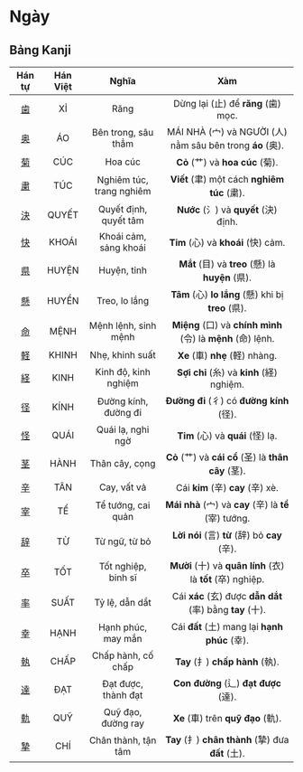 <link href="styles.css" rel="stylesheet">

# Ngày

## Bảng Kanji

| Hán tự | Hán Việt | Nghĩa | Xàm |
| :---: | :---: | :---: | :---: |
| [<span class="stroke-order">歯</span>](https://mazii.net/vi-VN/search/kanji/javi/%E6%AD%AF) | XỈ | Răng | Dừng lại (止) để **răng** (歯) mọc. |
| [<span class="stroke-order">奥</span>](https://mazii.net/vi-VN/search/kanji/javi/%E5%A5%A5) | ÁO | Bên trong, sâu thẳm | MÁI NHÀ (宀) và NGƯỜI (人) nằm sâu bên trong **áo** (奥). |
| [<span class="stroke-order">菊</span>](https://mazii.net/vi-VN/search/kanji/javi/%E8%8F%8A) | CÚC | Hoa cúc | **Cỏ** (艹) và **hoa cúc** (菊). |
| [<span class="stroke-order">粛</span>](https://mazii.net/vi-VN/search/kanji/javi/%E7%B2%9B) | TÚC | Nghiêm túc, trang nghiêm | **Viết** (聿) một cách **nghiêm túc** (粛). |
| [<span class="stroke-order">決</span>](https://mazii.net/vi-VN/search/kanji/javi/%E6%B1%BA) | QUYẾT | Quyết định, quyết tâm | **Nước** (氵) và **quyết** (決) định. |
| [<span class="stroke-order">快</span>](https://mazii.net/vi-VN/search/kanji/javi/%E5%BF%AB) | KHOÁI | Khoái cảm, sảng khoái | **Tim** (心) và **khoái** (快) cảm. |
| [<span class="stroke-order">県</span>](https://mazii.net/vi-VN/search/kanji/javi/%E7%9C%8C) | HUYỆN | Huyện, tỉnh | **Mắt** (目) và **treo** (懸) là **huyện** (県). |
| [<span class="stroke-order">懸</span>](https://mazii.net/vi-VN/search/kanji/javi/%E6%87%B8) | HUYỀN | Treo, lo lắng | **Tâm** (心) **lo lắng** (懸) khi bị **treo** (県). |
| [<span class="stroke-order">命</span>](https://mazii.net/vi-VN/search/kanji/javi/%E5%91%BD) | MỆNH | Mệnh lệnh, sinh mệnh | **Miệng** (口) và **chính mình** (令) là **mệnh** (命) lệnh. |
| [<span class="stroke-order">軽</span>](https://mazii.net/vi-VN/search/kanji/javi/%E8%BB%BD) | KHINH | Nhẹ, khinh suất | **Xe** (車) **nhẹ** (軽) nhàng. |
| [<span class="stroke-order">経</span>](https://mazii.net/vi-VN/search/kanji/javi/%E7%B5%8C) | KINH | Kinh độ, kinh nghiệm | **Sợi chỉ** (糸) và **kinh** (経) nghiệm. |
| [<span class="stroke-order">径</span>](https://mazii.net/vi-VN/search/kanji/javi/%E5%BE%84) | KÍNH | Đường kính, đường đi | **Đường đi** (彳) có **đường kính** (径). |
| [<span class="stroke-order">怪</span>](https://mazii.net/vi-VN/search/kanji/javi/%E6%80%AA) | QUÁI | Quái lạ, nghi ngờ | **Tim** (心) và **quái** (怪) lạ. |
| [<span class="stroke-order">茎</span>](https://mazii.net/vi-VN/search/kanji/javi/%E8%8C%8E) | HÀNH | Thân cây, cọng | **Cỏ** (艹) và **cái cổ** (圣) là **thân cây** (茎). |
| [<span class="stroke-order">辛</span>](https://mazii.net/vi-VN/search/kanji/javi/%E8%BE%9B) | TÂN | Cay, vất vả | Cái **kim** (辛) **cay** (辛) xè. |
| [<span class="stroke-order">宰</span>](https://mazii.net/vi-VN/search/kanji/javi/%E5%AE%B0) | TỂ | Tể tướng, cai quản | **Mái nhà** (宀) và **cay** (辛) là **tể** (宰) tướng. |
| [<span class="stroke-order">辞</span>](https://mazii.net/vi-VN/search/kanji/javi/%E8%BE%9E) | TỪ | Từ ngữ, từ bỏ | **Lời nói** (言) **từ** (辞) bỏ **cay** (辛). |
| [<span class="stroke-order">卒</span>](https://mazii.net/vi-VN/search/kanji/javi/%E5%8D%92) | TỐT | Tốt nghiệp, binh sĩ | **Mười** (十) và **quân lính** (衣) là **tốt** (卒) nghiệp. |
| [<span class="stroke-order">率</span>](https://mazii.net/vi-VN/search/kanji/javi/%E7%8E%87) | SUẤT | Tỷ lệ, dẫn dắt | Cái **xác** (玄) được **dẫn dắt** (率) bằng **tay** (十). |
| [<span class="stroke-order">幸</span>](https://mazii.net/vi-VN/search/kanji/javi/%E5%B9%B8) | HẠNH | Hạnh phúc, may mắn | Cái **đất** (土) mang lại **hạnh phúc** (幸). |
| [<span class="stroke-order">執</span>](https://mazii.net/vi-VN/search/kanji/javi/%E5%9F%B7) | CHẤP | Chấp hành, cố chấp | **Tay** (扌) **chấp hành** (執). |
| [<span class="stroke-order">達</span>](https://mazii.net/vi-VN/search/kanji/javi/%E9%81%94) | ĐẠT | Đạt được, thành đạt | **Con đường** (辶) **đạt được** (達). |
| [<span class="stroke-order">軌</span>](https://mazii.net/vi-VN/search/kanji/javi/%E8%BB%8C) | QUỸ | Quỹ đạo, đường ray | **Xe** (車) trên **quỹ đạo** (軌). |
| [<span class="stroke-order">摯</span>](https://mazii.net/vi-VN/search/kanji/javi/%E6%91%AF) | CHÍ | Chân thành, tận tâm | **Tay** (扌) **chân thành** (摯) đưa **đất** (土). |


